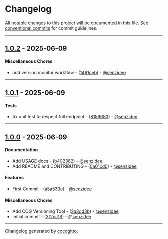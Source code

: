 # Changelog
All notable changes to this project will be documented in this file. See [conventional commits](https://www.conventionalcommits.org/) for commit guidelines.

- - -
## [1.0.2](https://github.com/senzidee/monolog-parseable-handler/compare/1491ceb998e958dc821613cdc4f0d7dafa5eea10..1.0.2) - 2025-06-09
#### Miscellaneous Chores
- add version monitor workflow - ([1491ceb](https://github.com/senzidee/monolog-parseable-handler/commit/1491ceb998e958dc821613cdc4f0d7dafa5eea10)) - [@senzidee](https://github.com/senzidee)

- - -

## [1.0.1](https://github.com/senzidee/monolog-parseable-handler/compare/8156683645f5aaea40d3e92e29da96dd824e78b8..1.0.1) - 2025-06-09
#### Tests
- fix unit test to respect full endpoint - ([8156683](https://github.com/senzidee/monolog-parseable-handler/commit/8156683645f5aaea40d3e92e29da96dd824e78b8)) - [@senzidee](https://github.com/senzidee)

- - -

## [1.0.0](https://github.com/senzidee/monolog-parseable-handler/compare/3f2cc18cfa0d91d53c87ce12f004dd269820f795..1.0.0) - 2025-06-09
#### Documentation
- Add USAGE docs - ([b402382](https://github.com/senzidee/monolog-parseable-handler/commit/b40238284af744a8a238d274b44859dbec51a66c)) - [@senzidee](https://github.com/senzidee)
- Add README and CONTRIBUTING - ([0a01cd0](https://github.com/senzidee/monolog-parseable-handler/commit/0a01cd053f856f9f2a3821813a176e159a906fde)) - [@senzidee](https://github.com/senzidee)
#### Features
- First Commit - ([a5a533e](https://github.com/senzidee/monolog-parseable-handler/commit/a5a533e8fef5553e5b27f0fdb21c266ac18d5868)) - [@senzidee](https://github.com/senzidee)
#### Miscellaneous Chores
- Add COG Versioning Tool - ([2a3dd3b](https://github.com/senzidee/monolog-parseable-handler/commit/2a3dd3bd1e1b048d964965fb9d437b700c1a3785)) - [@senzidee](https://github.com/senzidee)
- Initial commit - ([3f2cc18](https://github.com/senzidee/monolog-parseable-handler/commit/3f2cc18cfa0d91d53c87ce12f004dd269820f795)) - [@senzidee](https://github.com/senzidee)

- - -

Changelog generated by [cocogitto](https://github.com/cocogitto/cocogitto).
